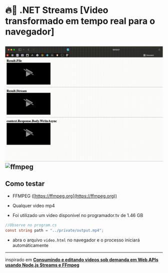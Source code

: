 # 🔥📀 .NET Streams [Video transformado em tempo real para o navegador]

![ffmpeg](../assets/3ways.gif)
![ffmpeg](../assets/ffmpeg.gif)
---

## Como testar

- FFMPEG ([https://ffmpeg.org](https://ffmpeg.org))

- Qualquer video mp4

- Foi utilizado um video disponível no programador.tv de 1.46 GB

```csharp
//Observe no program.cs
const string path = "../private/output.mp4";
```

- abra o arquivo `video.html` no navegador e o processo iniciará automáticamente

--- 

inspirado em **[Consumindo e editando videos sob demanda em Web APIs usando Node.js Streams e FFmpeg](https://www.youtube.com/watch?v=RixFzeltO68)**
